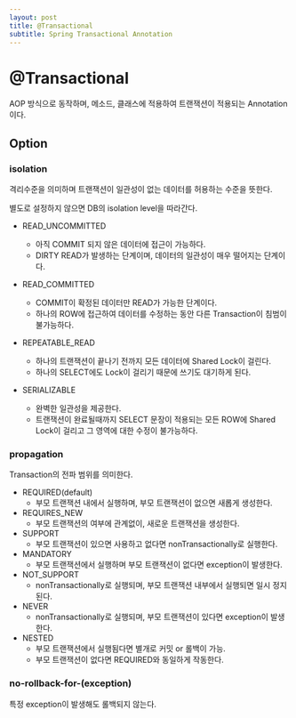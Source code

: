```yaml
---
layout: post
title: @Transactional
subtitle: Spring Transactional Annotation
---
```

# @Transactional 
AOP 방식으로 동작하며, 메소드, 클래스에 적용하여 트랜잭션이 적용되는 Annotation이다.

## Option
### isolation
격리수준을 의미하며 트랜잭션이 일관성이 없는 데이터를 허용하는 수준을 뜻한다.

별도로 설정하지 않으면 DB의 isolation level을 따라간다.

- READ_UNCOMMITTED
    - 아직 COMMIT 되지 않은 데이터에 접근이 가능하다.
    - DIRTY READ가 발생하는 단계이며, 데이터의 일관성이 매우 떨어지는 단계이다.
    
- READ_COMMITTED
    - COMMIT이 확정된 데이터만 READ가 가능한 단계이다.
    - 하나의 ROW에 접근하여 데이터를 수정하는 동안 다른 Transaction이 침범이 불가능하다.

- REPEATABLE_READ
    - 하나의 트랜잭션이 끝나기 전까지 모든 데이터에 Shared Lock이 걸린다.
    - 하나의 SELECT에도 Lock이 걸리기 때문에 쓰기도 대기하게 된다.

- SERIALIZABLE
    - 완벽한 일관성을 제공한다.
    - 트랜잭션이 완료될때까지 SELECT 문장이 적용되는 모든 ROW에 Shared Lock이 걸리고 그 영역에 대한 수정이 불가능하다.
    
    
### propagation
Transaction의 전파 범위를 의미한다.
- REQUIRED(default)
    - 부모 트랜잭션 내에서 실행하며, 부모 트랜잭션이 없으면 새롭게 생성한다.
- REQUIRES_NEW
    - 부모 트랜잭션의 여부에 관계없이, 새로운 트랜잭션을 생성한다.
- SUPPORT
    - 부모 트랜잭션이 있으면 사용하고 없다면 nonTransactionally로 실행한다.
- MANDATORY
    - 부모 트랜잭션에서 실행하며 부모 트랜잭션이 없다면 exception이 발생한다.
- NOT_SUPPORT
    - nonTransactionally로 실행되며, 부모 트랜잭션 내부에서 실행되면 일시 정지 된다.
- NEVER
    - nonTransactionally로 실행되며, 부모 트랜잭션이 있다면 exception이 발생한다.
- NESTED
    - 부모 트랜잭션에서 실행됨다면 별개로 커밋 or 롤백이 가능.
    - 부모 트랜잭션이 없다면 REQUIRED와 동일하게 작동한다.
    
### no-rollback-for-(exception)
특정 exception이 발생해도 롤백되지 않는다.


